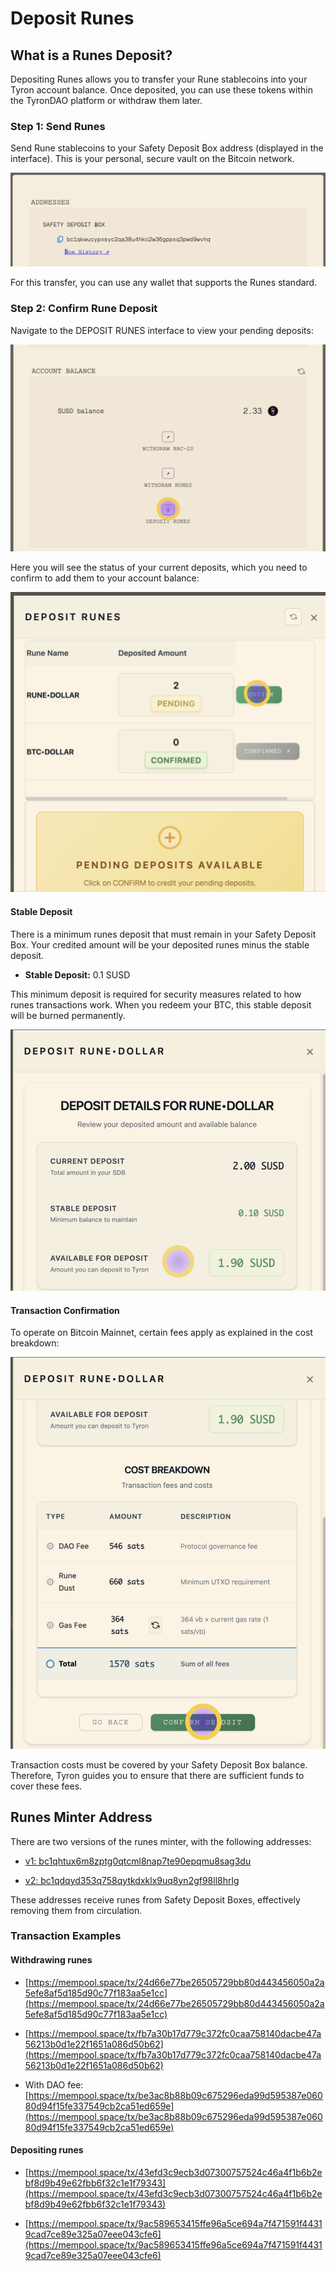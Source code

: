 # Deposit Runes

## What is a Runes Deposit?

Depositing Runes allows you to transfer your Rune stablecoins into your Tyron account balance. Once deposited, you can use these tokens within the TyronDAO platform or withdraw them later.

### Step 1: Send Runes

Send Rune stablecoins to your Safety Deposit ₿ox address (displayed in the interface). This is your personal, secure vault on the Bitcoin network.

![](./syron_sdb_addr.png)

For this transfer, you can use any wallet that supports the Runes standard.

### Step 2: Confirm Rune Deposit

Navigate to the DEPOSIT RUNES interface to view your pending deposits:

![](./syron_deposit_runes.png)

Here you will see the status of your current deposits, which you need to confirm to add them to your account balance:

![](./syron_confirm_deposit_runes.png)

#### Stable Deposit

There is a minimum runes deposit that must remain in your Safety Deposit Box. Your credited amount will be your deposited runes minus the stable deposit.

- **Stable Deposit:** 0.1 SUSD

This minimum deposit is required for security measures related to how runes transactions work. When you redeem your BTC, this stable deposit will be burned permanently.

![](./syron_stable_deposit_runes.png)

#### Transaction Confirmation

To operate on Bitcoin Mainnet, certain fees apply as explained in the cost breakdown:

![](./syron_finalize_deposit_runes.png)

Transaction costs must be covered by your Safety Deposit Box balance. Therefore, Tyron guides you to ensure that there are sufficient funds to cover these fees.

## Runes Minter Address

There are two versions of the runes minter, with the following addresses:

- [v1: bc1qhtux6m8zptg0qtcml8nap7te90epqmu8sag3du](https://mempool.space/address/bc1qhtux6m8zptg0qtcml8nap7te90epqmu8sag3du)

- [v2: bc1qdqyd353q758qytkdxklx9uq8yn2gf98ll8hrlg](https://mempool.space/address/bc1qdqyd353q758qytkdxklx9uq8yn2gf98ll8hrlg)

These addresses receive runes from Safety Deposit Boxes, effectively removing them from circulation.

### Transaction Examples

#### Withdrawing runes

- [https://mempool.space/tx/24d66e77be26505729bb80d443456050a2a5efe8af5d185d90c77f183aa5e1cc](https://mempool.space/tx/24d66e77be26505729bb80d443456050a2a5efe8af5d185d90c77f183aa5e1cc)

- [https://mempool.space/tx/fb7a30b17d779c372fc0caa758140dacbe47a56213b0d1e22f1651a086d50b62](https://mempool.space/tx/fb7a30b17d779c372fc0caa758140dacbe47a56213b0d1e22f1651a086d50b62)

- With DAO fee: [https://mempool.space/tx/be3ac8b88b09c675296eda99d595387e06080d94f15fe337549cb2ca51ed659e](https://mempool.space/tx/be3ac8b88b09c675296eda99d595387e06080d94f15fe337549cb2ca51ed659e)

#### Depositing runes

- [https://mempool.space/tx/43efd3c9ecb3d07300757524c46a4f1b6b2ebf8d9b49e62fbb6f32c1e1f79343](https://mempool.space/tx/43efd3c9ecb3d07300757524c46a4f1b6b2ebf8d9b49e62fbb6f32c1e1f79343)

- [https://mempool.space/tx/9ac589653415ffe96a5ce694a7f471591f44319cad7ce89e325a07eee043cfe6](https://mempool.space/tx/9ac589653415ffe96a5ce694a7f471591f44319cad7ce89e325a07eee043cfe6)
